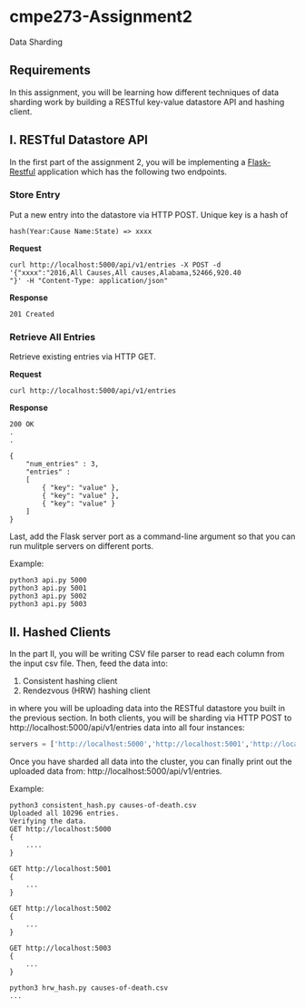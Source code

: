 # cmpe273-Assignment2

Data Sharding

## Requirements

In this assignment, you will be learning how different techniques of data sharding work by building a RESTful key-value datastore API and hashing client.

## I. RESTful Datastore API

In the first part of the assignment 2, you will be implementing a [Flask-Restful](https://flask-restful.readthedocs.io/en/latest/quickstart.html#a-minimal-api) application which has the following two endpoints.

### Store Entry

Put a new entry into the datastore via HTTP POST. Unique key is a hash of

```hash(Year:Cause Name:State) => xxxx```

__Request__

```
curl http://localhost:5000/api/v1/entries -X POST -d '{"xxxx":"2016,All Causes,All causes,Alabama,52466,920.40
"}' -H "Content-Type: application/json"
```

__Response__

```
201 Created
```

### Retrieve All Entries

Retrieve existing entries via HTTP GET.

__Request__

```
curl http://localhost:5000/api/v1/entries
```

__Response__

```
200 OK
.
.
```

```
{
    "num_entries" : 3,
    "entries" : 
    [
        { "key": "value" },
        { "key": "value" },
        { "key": "value" }
    ]
}
```

Last, add the Flask server port as a command-line argument so that you can run mulitple servers on different ports.

Example:

```
python3 api.py 5000
python3 api.py 5001
python3 api.py 5002
python3 api.py 5003
```

## II. Hashed Clients

In the part II, you will be writing CSV file parser to read each column from the input csv file.
Then, feed the data into:

1. Consistent hashing client
2. Rendezvous (HRW) hashing client

in where you will be uploading data into the RESTful datastore you built in the previous section.
In both clients, you will be sharding via HTTP POST to http://localhost:5000/api/v1/entries data into all four instances: 

```python
servers = ['http://localhost:5000','http://localhost:5001','http://localhost:5002','http://localhost:5003']
```

Once you have sharded all data into the cluster, you can finally print out the uploaded data from:
http://localhost:5000/api/v1/entries.


Example:

```
python3 consistent_hash.py causes-of-death.csv
Uploaded all 10296 entries.
Verifying the data.
GET http://localhost:5000
{
    ....
}

GET http://localhost:5001
{
    ...
}

GET http://localhost:5002
{
    ...
}

GET http://localhost:5003
{
    ...
}

python3 hrw_hash.py causes-of-death.csv
...
```

